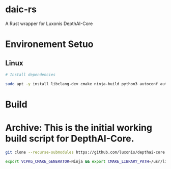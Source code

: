 # daic-rs
A Rust wrapper for Luxonis DepthAI-Core

# Environement Setuo

## Linux

```sh
# Install dependencies

sudo apt -y install libclang-dev cmake ninja-build python3 autoconf automake autoconf-archive libudev-dev libtool clang libssl-dev
```

# Build

# Archive: This is the initial working build script for DepthAI-Core.

```sh
git clone --recurse-submodules https://github.com/luxonis/depthai-core.git

export VCPKG_CMAKE_GENERATOR=Ninja && export CMAKE_LIBRARY_PATH=/usr/lib/x86_64-linux-gnu && export CMAKE_INCLUDE_PATH=/usr/include && cmake --fresh  -S . -B build -DCMAKE_C_COMPILER=/usr/bin/gcc -DCMAKE_CXX_COMPILER=/usr/bin/g++ -DCMAKE_MAKE_PROGRAM=/usr/bin/ninja -DCMAKE_LIBRARY_PATH=/usr/lib/x86_64-linux-gnu -DDEPTHAI_OPENCV_SUPPORT=OFF -DCMAKE_INCLUDE_PATH=/usr/include -G Ninja
```
